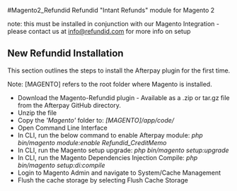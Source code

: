 #Magento2_Refundid
Refundid "Intant Refunds" module for Magento 2

note: this must be installed in conjunction with our Magento Integration - please contact us at info@refundid.com for more info on setup


## New Refundid Installation
This section outlines the steps to install the Afterpay plugin for the first time.

Note: [MAGENTO] refers to the root folder where Magento is installed.

- Download the Magento-Refundid plugin - Available as a .zip or tar.gz file from the Afterpay GitHub directory. 
- Unzip the file
- Copy the *'Magento'* folder to: *[MAGENTO]/app/code/* 
- Open Command Line Interface
- In CLI, run the below command to enable Afterpay module: *php bin/magento module:enable Refundid_CreditMemo*
- In CLI, run the Magento setup upgrade: *php bin/magento setup:upgrade*
- In CLI, run the Magento Dependencies Injection Compile: *php bin/magento setup:di:compile*
- Login to Magento Admin and navigate to System/Cache Management
- Flush the cache storage by selecting Flush Cache Storage
